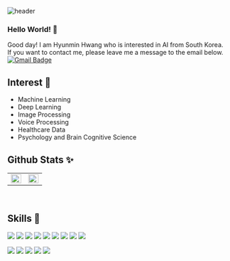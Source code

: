 ![header](https://capsule-render.vercel.app/api?type=slice&color=63C5DA&height=200&section=header&text=def%20Be_Ambitious():&fontSize=80&fontColor=48494B)



### Hello World! 👋

Good day! I am Hyunmin Hwang who is interested in AI from South Korea.\
If you want to contact me, please leave me a message to the email below.\
[![Gmail Badge](https://img.shields.io/badge/hwangkei0212@gmail.com-d14836?style=flat-square&logo=Gmail&logoColor=white&link=mailto:hwangkei0212@gmail.com)](mailto:hwangkei0212@gmail.com)



## Interest 💖
- Machine Learning
- Deep Learning
- Image Processing
- Voice Processing
- Healthcare Data
- Psychology and Brain Cognitive Science


## Github Stats ✨ 
<table><tr><td valign="top" width="50%">
<img src="https://github-readme-stats.vercel.app/api?username=HYUNMIN-HWANG&show_icons=true&count_private=true&hide_border=true" align="left" style="width: 100%" />
</td><td valign="top" width="50%">
<img src="https://github-readme-stats.vercel.app/api/top-langs/?username=HYUNMIN-HWANG&hide_border=true&layout=compact&hide=jupyter%20notebook" align="left" style="width: 100%" />
</td></tr></table>  
<br/>  


## Skills 🎨
<img src="https://img.shields.io/badge/TensorFlow-FF6F00?style=flat-square&logo=TensorFlow&logoColor=white"/></a> 
<img src="https://img.shields.io/badge/sklearn-F7931E?style=flat-square&logo=scikit-learn&logoColor=white"/></a> 
<img src="https://img.shields.io/badge/Pytorch-EE4C2C?style=flat-square&logo=Pytorch&logoColor=white"/></a> 
<img src="https://img.shields.io/badge/Keras-D00000?style=flat-square&logo=Keras&logoColor=white"/></a> 
<img src="https://img.shields.io/badge/pandas-150458?style=flat-square&logo=pandas&logoColor=white"/></a> 
<img src="https://img.shields.io/badge/OpenCV-5C3EE8?style=flat-square&logo=OpenCV&logoColor=white"/></a> 
<img src="https://img.shields.io/badge/Git-F05032?style=flat-square&logo=Git&logoColor=white"/></a> 
<img src="https://img.shields.io/badge/NumPy-013243?style=flat-square&logo=Numpy&logoColor=white"/></a> 
<img src="https://img.shields.io/badge/Flask-000000?style=flat-square&logo=Flask&logoColor=white"/></a> 


<img src="https://img.shields.io/badge/Python-3766AB?style=flat-square&logo=Python&logoColor=white"/></a> 
<img src="https://img.shields.io/badge/C-CCCC00?style=flat-square&logo=C&logoColor=white"/></a>
<img src="https://img.shields.io/badge/C++-00599C?style=flat-square&logo=c%2B%2B&logoColor=white"/></a>
<img src="https://img.shields.io/badge/Ruby-E0115F?style=flat-square&logo=Ruby&logoColor=white"/></a>
<img src="https://img.shields.io/badge/Markdown-000000?style=flat-square&logo=markdown&logoColor=white"/></a>



<!--
**HYUNMIN-HWANG/HYUNMIN-HWANG** is a ✨ _special_ ✨ repository because its `README.md` (this file) appears on your GitHub profile.
![Anurag's GitHub stats](https://github-readme-stats.vercel.app/api?username=HYUNMIN-HWANG&show_icons=true&theme=radical)
* 깃허브 프로필 꾸미기 참고 페이지 *
https://github.com/kyechan99/capsule-render
https://velog.io/@new_wisdom/git-%EA%B0%84%EC%A3%BD%EA%B0%84%EC%82%B4-git-profile-%EA%BE%B8%EB%AF%B8%EA%B8%B0
https://zzsza.github.io/development/2020/07/10/make-github-profile-readme/
https://simpleicons.org/


백준
[![Solved.ac프로필](http://mazassumnida.wtf/api/v2/generate_badge?boj=xian0105)](https://solved.ac/xian0105)


방문자수
[![Hits](https://hits.seeyoufarm.com/api/count/incr/badge.svg?url=https%3A%2F%2Fgithub.com%2FHYUNMIN-HWANG&count_bg=%2379C83D&title_bg=%23555555&icon=&icon_color=%23E7E7E7&title=hits&edge_flat=false)](https://hits.seeyoufarm.com)


Here are some ideas to get you started:

- 🔭 I’m currently working on ...
- 🌱 I’m currently learning ...
- 👯 I’m looking to collaborate on ...
- 🤔 I’m looking for help with ...
- 💬 Ask me about ...
- 📫 How to reach me: ...
- 😄 Pronouns: ...
- ⚡ Fun fact: ...
-->
